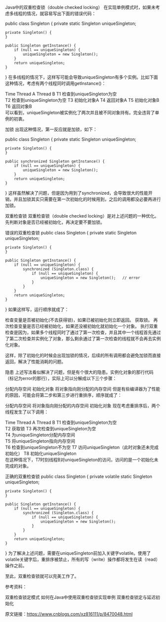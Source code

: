 Java中的双重检查锁（double checked locking）
在实现单例模式时，如果未考虑多线程的情况，就容易写出下面的错误代码：

public class Singleton {
    private static Singleton uniqueSingleton;

    private Singleton() {
    }

    public Singleton getInstance() {
        if (null == uniqueSingleton) {
            uniqueSingleton = new Singleton();
        }
        return uniqueSingleton;
    }
}
在多线程的情况下，这样写可能会导致uniqueSingleton有多个实例。比如下面这种情况，考虑有两个线程同时调用getInstance()：

Time	Thread A	Thread B
T1	检查到uniqueSingleton为空	
T2		检查到uniqueSingleton为空
T3		初始化对象A
T4		返回对象A
T5	初始化对象B	
T6	返回对象B	
可以看到，uniqueSingleton被实例化了两次并且被不同对象持有。完全违背了单例的初衷。

加锁
出现这种情况，第一反应就是加锁，如下：

public class Singleton {
    private static Singleton uniqueSingleton;

    private Singleton() {
    }

    public synchronized Singleton getInstance() {
        if (null == uniqueSingleton) {
            uniqueSingleton = new Singleton();
        }
        return uniqueSingleton;
    }
}
这样虽然解决了问题，但是因为用到了synchronized，会导致很大的性能开销，并且加锁其实只需要在第一次初始化的时候用到，之后的调用都没必要再进行加锁。

双重检查锁
双重检查锁（double checked locking）是对上述问题的一种优化。先判断对象是否已经被初始化，再决定要不要加锁。

错误的双重检查锁
public class Singleton {
    private static Singleton uniqueSingleton;

    private Singleton() {
    }

    public Singleton getInstance() {
        if (null == uniqueSingleton) {
            synchronized (Singleton.class) {
                if (null == uniqueSingleton) {
                    uniqueSingleton = new Singleton();   // error
                }
            }
        }
        return uniqueSingleton;
    }
}
如果这样写，运行顺序就成了：

检查变量是否被初始化(不去获得锁)，如果已被初始化则立即返回。
获取锁。
再次检查变量是否已经被初始化，如果还没被初始化就初始化一个对象。
执行双重检查是因为，如果多个线程同时了通过了第一次检查，并且其中一个线程首先通过了第二次检查并实例化了对象，那么剩余通过了第一次检查的线程就不会再去实例化对象。

这样，除了初始化的时候会出现加锁的情况，后续的所有调用都会避免加锁而直接返回，解决了性能消耗的问题。

隐患
上述写法看似解决了问题，但是有个很大的隐患。实例化对象的那行代码（标记为error的那行），实际上可以分解成以下三个步骤：

分配内存空间
初始化对象
将对象指向刚分配的内存空间
但是有些编译器为了性能的原因，可能会将第二步和第三步进行重排序，顺序就成了：

分配内存空间
将对象指向刚分配的内存空间
初始化对象
现在考虑重排序后，两个线程发生了以下调用：

Time	Thread A	Thread B
T1	检查到uniqueSingleton为空	
T2	获取锁	
T3	再次检查到uniqueSingleton为空	
T4	为uniqueSingleton分配内存空间	
T5	将uniqueSingleton指向内存空间	
T6		检查到uniqueSingleton不为空
T7		访问uniqueSingleton（此时对象还未完成初始化）
T8	初始化uniqueSingleton	
在这种情况下，T7时刻线程B对uniqueSingleton的访问，访问的是一个初始化未完成的对象。

正确的双重检查锁
public class Singleton {
    private volatile static Singleton uniqueSingleton;

    private Singleton() {
    }

    public Singleton getInstance() {
        if (null == uniqueSingleton) {
            synchronized (Singleton.class) {
                if (null == uniqueSingleton) {
                    uniqueSingleton = new Singleton();
                }
            }
        }
        return uniqueSingleton;
    }
}
为了解决上述问题，需要在uniqueSingleton前加入关键字volatile。使用了volatile关键字后，重排序被禁止，所有的写（write）操作都将发生在读（read）操作之前。

至此，双重检查锁就可以完美工作了。

参考资料：

双重检查锁定模式
如何在Java中使用双重检查锁实现单例
双重检查锁定与延迟初始化


原文链接：https://www.cnblogs.com/xz816111/p/8470048.html
